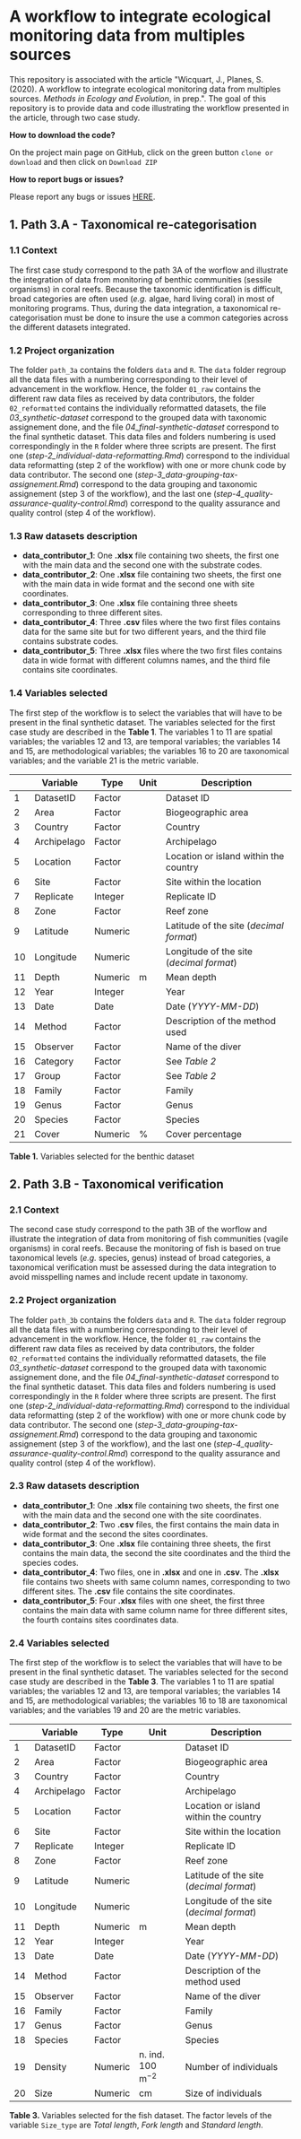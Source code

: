 # **A workflow to integrate ecological monitoring data from multiples sources**


This repository is associated with the article "Wicquart, J., Planes, S. (2020). A workflow to integrate ecological monitoring data from multiples sources. *Methods in Ecology and Evolution*, in prep.". The goal of this repository is to provide data and code illustrating the workflow presented in the article, through two case study.

**How to download the code?**

On the project main page on GitHub, click on the green button `clone or download` and then click on `Download ZIP`

**How to report bugs or issues?**

Please report any bugs or issues [HERE](https://github.com/JWicquart/monitoring_workflow/issues).


## 1. Path 3.A - Taxonomical re-categorisation


### 1.1 Context

The first case study correspond to the path 3A of the worflow and illustrate the integration of data from monitoring of benthic communities (sessile organisms) in coral reefs. Because the taxonomic identification is difficult, broad categories are often used (*e.g.* algae, hard living coral) in most of monitoring programs. Thus, during the data integration, a taxonomical re-categorisation must be done to insure the use a common categories across the different datasets integrated.

### 1.2 Project organization

The folder `path_3a` contains the folders `data` and `R`. The `data` folder regroup all the data files with a numbering corresponding to their level of advancement in the workflow. Hence, the folder `01_raw` contains the different raw data files as received by data contributors, the folder `02_reformatted` contains the individually reformatted datasets, the file *03_synthetic-dataset* correspond to the grouped data with taxonomic assignement done, and the file *04_final-synthetic-dataset* correspond to the final synthetic dataset. This data files and folders numbering is used correspondingly in the `R` folder where three scripts are present. The first one (*step-2_individual-data-reformatting.Rmd*) correspond to the individual data reformatting (step 2 of the workflow) with one or more chunk code by data contributor. The second one (*step-3_data-grouping-tax-assignement.Rmd*) correspond to the data grouping and taxonomic assignement (step 3 of the workflow), and the last one (*step-4_quality-assurance-quality-control.Rmd*) correspond to the quality assurance and quality control (step 4 of the workflow).


### 1.3 Raw datasets description

* **data_contributor_1**: One **.xlsx** file containing two sheets, the first one with the main data and the second one with the substrate codes.
* **data_contributor_2**: One **.xlsx** file containing two sheets, the first one with the main data in wide format and the second one with site coordinates.
* **data_contributor_3**: One **.xlsx** file containing three sheets corresponding to three different sites. 
* **data_contributor_4**: Three **.csv** files where the two first files contains data for the same site but for two different years, and the third file contains substrate codes.
* **data_contributor_5**: Three **.xlsx** files where the two first files contains data in wide format with different columns names, and the third file contains site coordinates.

### 1.4 Variables selected


The first step of the workflow is to select the variables that will have to be present in the final synthetic dataset. The variables selected for the first case study are described in the **Table 1**. The variables 1 to 11 are spatial variables; the variables 12 and 13, are temporal variables; the variables 14 and 15, are methodological variables; the variables 16 to 20 are taxonomical variables; and the variable 21 is the metric variable.


|      | Variable    | Type    | Unit | Description                              |
| ---- | ----------- | ------- | ---- | ---------------------------------------- |
| 1    | DatasetID   | Factor  |      | Dataset ID                               |
| 2    | Area        | Factor  |      | Biogeographic area                       |
| 3    | Country     | Factor  |      | Country                                  |
| 4    | Archipelago | Factor  |      | Archipelago                              |
| 5    | Location    | Factor  |      | Location or island within the country    |
| 6    | Site        | Factor  |      | Site within the location                 |
| 7    | Replicate   | Integer |      | Replicate ID                             |
| 8    | Zone        | Factor  |      | Reef zone                                |
| 9    | Latitude    | Numeric |      | Latitude of the site (*decimal format*)  |
| 10   | Longitude   | Numeric |      | Longitude of the site (*decimal format*) |
| 11   | Depth       | Numeric | m    | Mean depth                               |
| 12   | Year        | Integer |      | Year                                     |
| 13   | Date        | Date    |      | Date (*YYYY-MM-DD*)                      |
| 14   | Method      | Factor  |      | Description of the method used           |
| 15   | Observer    | Factor  |      | Name of the diver                        |
| 16   | Category    | Factor  |      | See *Table 2*                            |
| 17   | Group       | Factor  |      | See *Table 2*                            |
| 18   | Family      | Factor  |      | Family                                   |
| 19   | Genus       | Factor  |      | Genus                                    |
| 20   | Species     | Factor  |      | Species                                  |
| 21   | Cover       | Numeric | %    | Cover percentage                         |


**Table 1.** Variables selected for the benthic dataset



## 2. Path 3.B - Taxonomical verification


### 2.1 Context

The second case study correspond to the path 3B of the worflow and illustrate the integration of data from monitoring of fish communities (vagile organisms) in coral reefs. Because the monitoring of fish is based on true taxonomical levels (*e.g.* species, genus) instead of broad categories, a taxonomical verification must be assessed during the data integration to avoid misspelling names and include recent update in taxonomy.


### 2.2 Project organization

The folder `path_3b` contains the folders `data` and `R`. The `data` folder regroup all the data files with a numbering corresponding to their level of advancement in the workflow. Hence, the folder `01_raw` contains the different raw data files as received by data contributors, the folder `02_reformatted` contains the individually reformatted datasets, the file *03_synthetic-dataset* correspond to the grouped data with taxonomic assignement done, and the file *04_final-synthetic-dataset* correspond to the final synthetic dataset. This data files and folders numbering is used correspondingly in the `R` folder where three scripts are present. The first one (*step-2_individual-data-reformatting.Rmd*) correspond to the individual data reformatting (step 2 of the workflow) with one or more chunk code by data contributor. The second one (*step-3_data-grouping-tax-assignement.Rmd*) correspond to the data grouping and taxonomic assignement (step 3 of the workflow), and the last one (*step-4_quality-assurance-quality-control.Rmd*) correspond to the quality assurance and quality control (step 4 of the workflow).


### 2.3 Raw datasets description


* **data_contributor_1**: One **.xlsx** file containing two sheets, the first one with the main data and the second one with the site coordinates.
* **data_contributor_2**: Two **.csv** files, the first contains the main data in wide format and the second the sites coordinates.
* **data_contributor_3**: One **.xlsx** file containing three sheets, the first contains the main data, the second the site coordinates and the third the species codes.
* **data_contributor_4**: Two files, one in **.xlsx** and one in **.csv**. The **.xlsx** file contains two sheets with same column names, corresponding to two different sites. The **.csv** file contains the site coordinates.
* **data_contributor_5**: Four **.xlsx** files with one sheet, the first three contains the main data with same column name for three different sites, the fourth contains sites coordinates data.


### 2.4 Variables selected

The first step of the workflow is to select the variables that will have to be present in the final synthetic dataset. The variables selected for the second case study are described in the **Table 3**. The variables 1 to 11 are spatial variables; the variables 12 and 13, are temporal variables; the variables 14 and 15, are methodological variables; the variables 16 to 18 are taxonomical variables; and the variables 19 and 20 are the metric variables.


|      | Variable    | Type    | Unit                 | Description                              |
| ---- | ----------- | ------- | -------------------- | ---------------------------------------- |
| 1    | DatasetID   | Factor  |                      | Dataset ID                               |
| 2    | Area        | Factor  |                      | Biogeographic area                       |
| 3    | Country     | Factor  |                      | Country                                  |
| 4    | Archipelago | Factor  |                      | Archipelago                              |
| 5    | Location    | Factor  |                      | Location or island within the country    |
| 6    | Site        | Factor  |                      | Site within the location                 |
| 7    | Replicate   | Integer |                      | Replicate ID                             |
| 8    | Zone        | Factor  |                      | Reef zone                                |
| 9    | Latitude    | Numeric |                      | Latitude of the site (*decimal format*)  |
| 10   | Longitude   | Numeric |                      | Longitude of the site (*decimal format*) |
| 11   | Depth       | Numeric | m                    | Mean depth                               |
| 12   | Year        | Integer |                      | Year                                     |
| 13   | Date        | Date    |                      | Date (*YYYY-MM-DD*)                      |
| 14   | Method      | Factor  |                      | Description of the method used           |
| 15   | Observer    | Factor  |                      | Name of the diver                        |
| 16   | Family      | Factor  |                      | Family                                   |
| 17   | Genus       | Factor  |                      | Genus                                    |
| 18   | Species     | Factor  |                      | Species                                  |
| 19   | Density     | Numeric | n. ind. 100 m$^{-2}$ | Number of individuals                    |
| 20   | Size        | Numeric | cm                   | Size of individuals                      |


**Table 3.** Variables selected for the fish dataset. The factor levels of the variable `Size_type` are *Total length*, *Fork length* and *Standard length*.